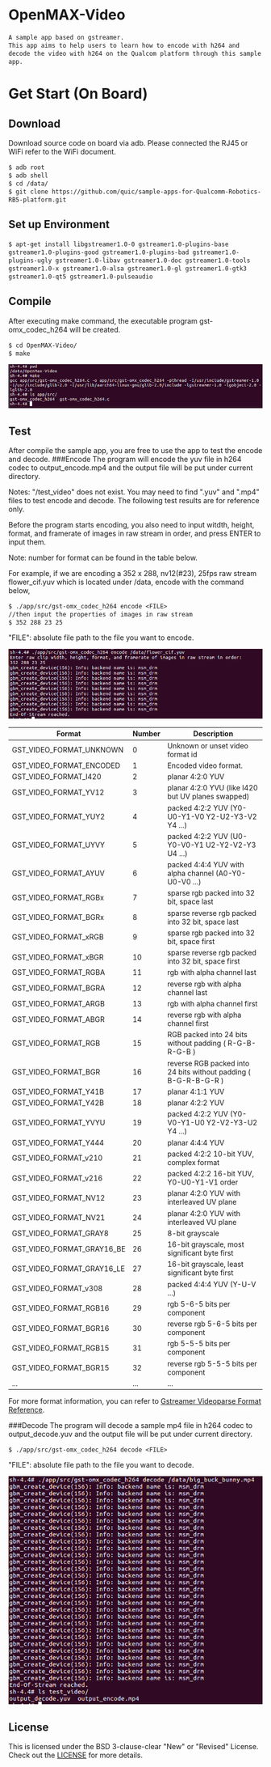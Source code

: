 # OpenMAX-Video
```
A sample app based on gstreamer.
This app aims to help users to learn how to encode with h264 and decode the video with h264 on the Qualcom platform through this sample app.
```

# Get Start (On Board)

## Download
Download source code on board via adb.
Please connected the RJ45 or WiFi refer to the WiFi document.

```
$ adb root
$ adb shell
$ cd /data/
$ git clone https://github.com/quic/sample-apps-for-Qualcomm-Robotics-RB5-platform.git
```
## Set up Environment
```
$ apt-get install libgstreamer1.0-0 gstreamer1.0-plugins-base gstreamer1.0-plugins-good gstreamer1.0-plugins-bad gstreamer1.0-plugins-ugly gstreamer1.0-libav gstreamer1.0-doc gstreamer1.0-tools gstreamer1.0-x gstreamer1.0-alsa gstreamer1.0-gl gstreamer1.0-gtk3 gstreamer1.0-qt5 gstreamer1.0-pulseaudio
```

## Compile
After executing make command, the executable program gst-omx_codec_h264 will be created.
```
$ cd OpenMAX-Video/
$ make
```
![Image text](image/01_make.png)

## Test
After compile the sample app, you are free to use the app to test the encode and decode.
###Encode 
The program will encode the yuv file in h264 codec to output_encode.mp4 and the output file will be put under current directory.

Notes: "/test_video" does not exist. You may need to find ".yuv" and ".mp4" files to test encode and decode. The following test results are for reference only.

Before the program starts encoding, you also need to input witdth, height, format, and framerate of images in raw stream in order, and press ENTER to input them. 

Note: number for format can be found in the table below.

For example, if we are encoding a 352 x 288, nv12(#23), 25fps raw stream flower_cif.yuv which is located under /data, encode with the command below,
```
$ ./app/src/gst-omx_codec_h264 encode <FILE>
//then input the properties of images in raw stream
$ 352 288 23 25
```
"FILE": absolute file path to the file you want to encode.

![Image text](image/02_encode.png)

| Format                     | Number | Description                                                     |
|----------------------------|--------|-----------------------------------------------------------------|
| GST_VIDEO_FORMAT_UNKNOWN   | 0      | Unknown or unset video format id                                |
| GST_VIDEO_FORMAT_ENCODED   | 1      | Encoded video format.                                           |
| GST_VIDEO_FORMAT_I420      | 2      | planar 4:2:0 YUV                                                |
| GST_VIDEO_FORMAT_YV12      | 3      | planar 4:2:0 YVU (like I420 but UV planes swapped)              |
| GST_VIDEO_FORMAT_YUY2      | 4      | packed 4:2:2 YUV (Y0-U0-Y1-V0 Y2-U2-Y3-V2 Y4 ...)               |
| GST_VIDEO_FORMAT_UYVY      | 5      | packed 4:2:2 YUV (U0-Y0-V0-Y1 U2-Y2-V2-Y3 U4 ...)               |
| GST_VIDEO_FORMAT_AYUV      | 6      | packed 4:4:4 YUV with alpha channel (A0-Y0-U0-V0 ...)           |
| GST_VIDEO_FORMAT_RGBx      | 7      | sparse rgb packed into 32 bit, space last                       |
| GST_VIDEO_FORMAT_BGRx      | 8      | sparse reverse rgb packed into 32 bit, space last               |
| GST_VIDEO_FORMAT_xRGB      | 9      | sparse rgb packed into 32 bit, space first                      |
| GST_VIDEO_FORMAT_xBGR      | 10     | sparse reverse rgb packed into 32 bit, space first              |
| GST_VIDEO_FORMAT_RGBA      | 11     | rgb with alpha channel last                                     |
| GST_VIDEO_FORMAT_BGRA      | 12     | reverse rgb with alpha channel last                             |
| GST_VIDEO_FORMAT_ARGB      | 13     | rgb with alpha channel first                                    |
| GST_VIDEO_FORMAT_ABGR      | 14     | reverse rgb with alpha channel first                            |
| GST_VIDEO_FORMAT_RGB       | 15     | RGB packed into 24 bits without padding ( R-G-B-R-G-B )         |
| GST_VIDEO_FORMAT_BGR       | 16     | reverse RGB packed into 24 bits without padding ( B-G-R-B-G-R ) |
| GST_VIDEO_FORMAT_Y41B      | 17     | planar 4:1:1 YUV                                                |
| GST_VIDEO_FORMAT_Y42B      | 18     | planar 4:2:2 YUV                                                |
| GST_VIDEO_FORMAT_YVYU      | 19     | packed 4:2:2 YUV (Y0-V0-Y1-U0 Y2-V2-Y3-U2 Y4 ...)               |
| GST_VIDEO_FORMAT_Y444      | 20     | planar 4:4:4 YUV                                                |
| GST_VIDEO_FORMAT_v210      | 21     | packed 4:2:2 10-bit YUV, complex format                         |
| GST_VIDEO_FORMAT_v216      | 22     | packed 4:2:2 16-bit YUV, Y0-U0-Y1-V1 order                      |
| GST_VIDEO_FORMAT_NV12      | 23     | planar 4:2:0 YUV with interleaved UV plane                      |
| GST_VIDEO_FORMAT_NV21      | 24     | planar 4:2:0 YUV with interleaved VU plane                      |
| GST_VIDEO_FORMAT_GRAY8     | 25     | 8-bit grayscale                                                 |
| GST_VIDEO_FORMAT_GRAY16_BE | 26     | 16-bit grayscale, most significant byte first                   |
| GST_VIDEO_FORMAT_GRAY16_LE | 27     | 16-bit grayscale, least significant byte first                  |
| GST_VIDEO_FORMAT_v308      | 28       | packed 4:4:4 YUV (Y-U-V ...)                                    |
| GST_VIDEO_FORMAT_RGB16     | 29       | rgb 5-6-5 bits per component                                    |
| GST_VIDEO_FORMAT_BGR16     | 30       | reverse rgb 5-6-5 bits per component                            |
| GST_VIDEO_FORMAT_RGB15     | 31       | rgb 5-5-5 bits per component                                    |
| GST_VIDEO_FORMAT_BGR15     | 32       | reverse rgb 5-5-5 bits per component                            |
| ... | ... | ...

For more format information, you can refer to [Gstreamer Videoparse Format Reference](https://gstreamer.freedesktop.org/documentation/video/video-format.html?gi-language=c#GstVideoFormat).

###Decode
The program will decode a sample mp4 file in h264 codec to output_decode.yuv and the output file will be put under current directory. 
```
$ ./app/src/gst-omx_codec_h264 decode <FILE>
```
"FILE": absolute file path to the file you want to decode.

![Image text](image/03_decode.png)


## License
This is licensed under the BSD 3-clause-clear "New" or "Revised" License. Check out the [LICENSE](LICENSE) for more details.
